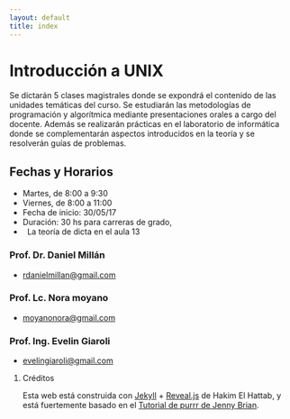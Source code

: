 ```yaml
--- 
layout: default 
title: index 
--- 
```



# Introducción a UNIX

Se dictarán 5 clases magistrales donde se expondrá el contenido de las unidades temáticas del curso. 
Se estudiarán las metodologías de programación y algorítmica mediante presentaciones orales a cargo 
del docente. Además se realizarán prácticas en el laboratorio de informática donde se complementarán 
aspectos introducidos en la teoría y se resolverán guías de problemas.


## Fechas y Horarios

-   Martes, de 8:00 a 9:30
-   Viernes, de 8:00 a 11:00
-   Fecha de inicio: 30/05/17
-   Duración: 30 hs para carreras de grado, 
-   La teoría de dicta en el aula 13 


### Prof. Dr. Daniel Millán

-   <span class="underline">rdanielmillan@gmail.com</span> 

### Prof. Lc. Nora moyano

-   <span class="underline">moyanonora@gmail.com</span> 

### Prof. Ing. Evelin Giaroli

-   <span class="underline">evelingiaroli@gmail.com</span> 

1.  Créditos

    Esta web está construida con [Jekyll](https://jekyllrb.com/)  + [Reveal.js](https://github.com/hakimel/reveal.js) de Hakim El Hattab, y está fuertemente basado en el
    [Tutorial de purrr de Jenny Brian](https://jennybc.github.io/purrr-tutorial).

